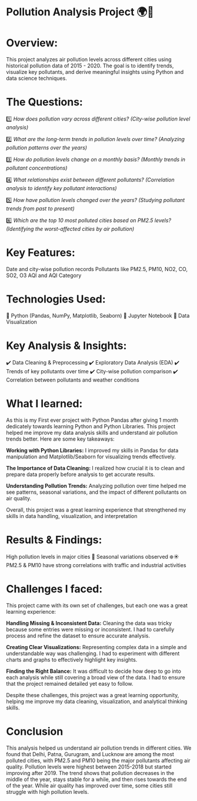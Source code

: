 # Pollution Analysis Project 🌍💨

# Overview:
This project analyzes air pollution levels across different cities using historical pollution data of 2015 - 2020. The goal is to identify trends, visualize key pollutants, and derive meaningful insights using Python and data science techniques.

# The Questions:

1️⃣ *How does pollution vary across different cities? (City-wise pollution level analysis)*

2️⃣ *What are the long-term trends in pollution levels over time? (Analyzing pollution patterns over the years)*

3️⃣ *How do pollution levels change on a monthly basis? (Monthly trends in pollutant concentrations)*

4️⃣ *What relationships exist between different pollutants? (Correlation analysis to identify key pollutant interactions)*

5️⃣ *How have pollution levels changed over the years? (Studying pollutant trends from past to present)*

6️⃣ *Which are the top 10 most polluted cities based on PM2.5 levels? (Identifying the worst-affected cities by air pollution)*

# Key Features:
Date and city-wise pollution records
Pollutants like PM2.5, PM10, NO2, CO, SO2, O3
AQI and AQI Category 

# Technologies Used:
📌 Python (Pandas, NumPy, Matplotlib, Seaborn)
📌 Jupyter Notebook
📌 Data Visualization

# Key Analysis & Insights:
✔️ Data Cleaning & Preprocessing
✔️ Exploratory Data Analysis (EDA)
✔️ Trends of key pollutants over time
✔️ City-wise pollution comparison
✔️ Correlation between pollutants and weather conditions

# What I learned:
As this is my First ever project with Python Pandas after giving 1 month dedicately towards learning Python and Python Libraries. This project helped me improve my data analysis skills and understand air pollution trends better. Here are some key takeaways:

**Working with Python Libraries:** I improved my skills in Pandas for data manipulation and Matplotlib/Seaborn for visualizing trends effectively.

**The Importance of Data Cleaning:** I realized how crucial it is to clean and prepare data properly before analysis to get accurate results.

**Understanding Pollution Trends:** Analyzing pollution over time helped me see patterns, seasonal variations, and the impact of different pollutants on air quality.

Overall, this project was a great learning experience that strengthened my skills in data handling, visualization, and interpretation

# Results & Findings:
High pollution levels in major cities 🚦
Seasonal variations observed ❄️☀️
PM2.5 & PM10 have strong correlations with traffic and industrial activities

# Challenges I faced:
This project came with its own set of challenges, but each one was a great learning experience:

**Handling Missing & Inconsistent Data:** Cleaning the data was tricky because some entries were missing or inconsistent. I had to carefully process and refine the dataset to ensure accurate analysis.

**Creating Clear Visualizations:** Representing complex data in a simple and understandable way was challenging. I had to experiment with different charts and graphs to effectively highlight key insights.

**Finding the Right Balance:** It was difficult to decide how deep to go into each analysis while still covering a broad view of the data. I had to ensure that the project remained detailed yet easy to follow.

Despite these challenges, this project was a great learning opportunity, helping me improve my data cleaning, visualization, and analytical thinking skills. 

# Conclusion
This analysis helped us understand air pollution trends in different cities. We found that Delhi, Patna, Gurugram, and Lucknow are among the most polluted cities, with PM2.5 and PM10 being the major pollutants affecting air quality.
Pollution levels were highest between 2015-2018 but started improving after 2019. The trend shows that pollution decreases in the middle of the year, stays stable for a while, and then rises towards the end of the year. While air quality has improved over time, some cities still struggle with high pollution levels.
